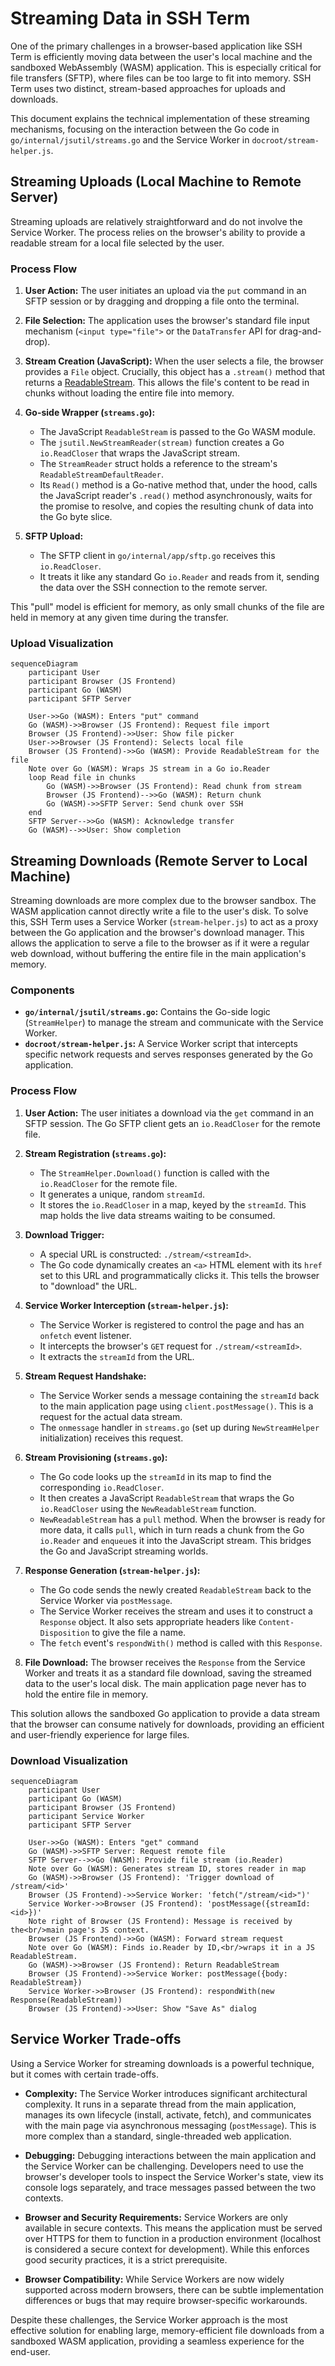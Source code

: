 # Streaming Data in SSH Term

One of the primary challenges in a browser-based application like SSH Term is efficiently moving data between the user's local machine and the sandboxed WebAssembly (WASM) application. This is especially critical for file transfers (SFTP), where files can be too large to fit into memory. SSH Term uses two distinct, stream-based approaches for uploads and downloads.

This document explains the technical implementation of these streaming mechanisms, focusing on the interaction between the Go code in `go/internal/jsutil/streams.go` and the Service Worker in `docroot/stream-helper.js`.

## Streaming Uploads (Local Machine to Remote Server)

Streaming uploads are relatively straightforward and do not involve the Service Worker. The process relies on the browser's ability to provide a readable stream for a local file selected by the user.

### Process Flow

1.  **User Action:** The user initiates an upload via the `put` command in an SFTP session or by dragging and dropping a file onto the terminal.

2.  **File Selection:** The application uses the browser's standard file input mechanism (`<input type="file">` or the `DataTransfer` API for drag-and-drop).

3.  **Stream Creation (JavaScript):** When the user selects a file, the browser provides a `File` object. Crucially, this object has a `.stream()` method that returns a [ReadableStream](https://developer.mozilla.org/en-US/docs/Web/API/ReadableStream). This allows the file's content to be read in chunks without loading the entire file into memory.

4.  **Go-side Wrapper (`streams.go`):**
    *   The JavaScript `ReadableStream` is passed to the Go WASM module.
    *   The `jsutil.NewStreamReader(stream)` function creates a Go `io.ReadCloser` that wraps the JavaScript stream.
    *   The `StreamReader` struct holds a reference to the stream's `ReadableStreamDefaultReader`.
    *   Its `Read()` method is a Go-native method that, under the hood, calls the JavaScript reader's `.read()` method asynchronously, waits for the promise to resolve, and copies the resulting chunk of data into the Go byte slice.

5.  **SFTP Upload:**
    *   The SFTP client in `go/internal/app/sftp.go` receives this `io.ReadCloser`.
    *   It treats it like any standard Go `io.Reader` and reads from it, sending the data over the SSH connection to the remote server.

This "pull" model is efficient for memory, as only small chunks of the file are held in memory at any given time during the transfer.

### Upload Visualization

```mermaid
sequenceDiagram
    participant User
    participant Browser (JS Frontend)
    participant Go (WASM)
    participant SFTP Server

    User->>Go (WASM): Enters "put" command
    Go (WASM)->>Browser (JS Frontend): Request file import
    Browser (JS Frontend)->>User: Show file picker
    User->>Browser (JS Frontend): Selects local file
    Browser (JS Frontend)->>Go (WASM): Provide ReadableStream for the file
    Note over Go (WASM): Wraps JS stream in a Go io.Reader
    loop Read file in chunks
        Go (WASM)->>Browser (JS Frontend): Read chunk from stream
        Browser (JS Frontend)-->>Go (WASM): Return chunk
        Go (WASM)->>SFTP Server: Send chunk over SSH
    end
    SFTP Server-->>Go (WASM): Acknowledge transfer
    Go (WASM)-->>User: Show completion
```

## Streaming Downloads (Remote Server to Local Machine)

Streaming downloads are more complex due to the browser sandbox. The WASM application cannot directly write a file to the user's disk. To solve this, SSH Term uses a Service Worker (`stream-helper.js`) to act as a proxy between the Go application and the browser's download manager. This allows the application to serve a file to the browser as if it were a regular web download, without buffering the entire file in the main application's memory.

### Components

*   **`go/internal/jsutil/streams.go`:** Contains the Go-side logic (`StreamHelper`) to manage the stream and communicate with the Service Worker.
*   **`docroot/stream-helper.js`:** A Service Worker script that intercepts specific network requests and serves responses generated by the Go application.

### Process Flow

1.  **User Action:** The user initiates a download via the `get` command in an SFTP session. The Go SFTP client gets an `io.ReadCloser` for the remote file.

2.  **Stream Registration (`streams.go`):**
    *   The `StreamHelper.Download()` function is called with the `io.ReadCloser` for the remote file.
    *   It generates a unique, random `streamId`.
    *   It stores the `io.ReadCloser` in a map, keyed by the `streamId`. This map holds the live data streams waiting to be consumed.

3.  **Download Trigger:**
    *   A special URL is constructed: `./stream/<streamId>`.
    *   The Go code dynamically creates an `<a>` HTML element with its `href` set to this URL and programmatically clicks it. This tells the browser to "download" the URL.

4.  **Service Worker Interception (`stream-helper.js`):**
    *   The Service Worker is registered to control the page and has an `onfetch` event listener.
    *   It intercepts the browser's `GET` request for `./stream/<streamId>`.
    *   It extracts the `streamId` from the URL.

5.  **Stream Request Handshake:**
    *   The Service Worker sends a message containing the `streamId` back to the main application page using `client.postMessage()`. This is a request for the actual data stream.
    *   The `onmessage` handler in `streams.go` (set up during `NewStreamHelper` initialization) receives this request.

6.  **Stream Provisioning (`streams.go`):**
    *   The Go code looks up the `streamId` in its map to find the corresponding `io.ReadCloser`.
    *   It then creates a JavaScript `ReadableStream` that wraps the Go `io.ReadCloser` using the `NewReadableStream` function.
    *   `NewReadableStream` has a `pull` method. When the browser is ready for more data, it calls `pull`, which in turn reads a chunk from the Go `io.Reader` and `enqueue`s it into the JavaScript stream. This bridges the Go and JavaScript streaming worlds.

7.  **Response Generation (`stream-helper.js`):**
    *   The Go code sends the newly created `ReadableStream` back to the Service Worker via `postMessage`.
    *   The Service Worker receives the stream and uses it to construct a `Response` object. It also sets appropriate headers like `Content-Disposition` to give the file a name.
    *   The `fetch` event's `respondWith()` method is called with this `Response`.

8.  **File Download:** The browser receives the `Response` from the Service Worker and treats it as a standard file download, saving the streamed data to the user's local disk. The main application page never has to hold the entire file in memory.

This solution allows the sandboxed Go application to provide a data stream that the browser can consume natively for downloads, providing an efficient and user-friendly experience for large files.

### Download Visualization

```mermaid
sequenceDiagram
    participant User
    participant Go (WASM)
    participant Browser (JS Frontend)
    participant Service Worker
    participant SFTP Server

    User->>Go (WASM): Enters "get" command
    Go (WASM)->>SFTP Server: Request remote file
    SFTP Server-->>Go (WASM): Provide file stream (io.Reader)
    Note over Go (WASM): Generates stream ID, stores reader in map
    Go (WASM)->>Browser (JS Frontend): 'Trigger download of /stream/<id>'
    Browser (JS Frontend)->>Service Worker: 'fetch("/stream/<id>")'
    Service Worker->>Browser (JS Frontend): 'postMessage({streamId: <id>})'
    Note right of Browser (JS Frontend): Message is received by the<br/>main page's JS context.
    Browser (JS Frontend)->>Go (WASM): Forward stream request
    Note over Go (WASM): Finds io.Reader by ID,<br/>wraps it in a JS ReadableStream.
    Go (WASM)->>Browser (JS Frontend): Return ReadableStream
    Browser (JS Frontend)->>Service Worker: postMessage({body: ReadableStream})
    Service Worker->>Browser (JS Frontend): respondWith(new Response(ReadableStream))
    Browser (JS Frontend)->>User: Show "Save As" dialog
```

## Service Worker Trade-offs

Using a Service Worker for streaming downloads is a powerful technique, but it comes with certain trade-offs.

*   **Complexity:** The Service Worker introduces significant architectural complexity. It runs in a separate thread from the main application, manages its own lifecycle (install, activate, fetch), and communicates with the main page via asynchronous messaging (`postMessage`). This is more complex than a standard, single-threaded web application.

*   **Debugging:** Debugging interactions between the main application and the Service Worker can be challenging. Developers need to use the browser's developer tools to inspect the Service Worker's state, view its console logs separately, and trace messages passed between the two contexts.

*   **Browser and Security Requirements:** Service Workers are only available in secure contexts. This means the application must be served over HTTPS for them to function in a production environment (localhost is considered a secure context for development). While this enforces good security practices, it is a strict prerequisite.

*   **Browser Compatibility:** While Service Workers are now widely supported across modern browsers, there can be subtle implementation differences or bugs that may require browser-specific workarounds.

Despite these challenges, the Service Worker approach is the most effective solution for enabling large, memory-efficient file downloads from a sandboxed WASM application, providing a seamless experience for the end-user.
